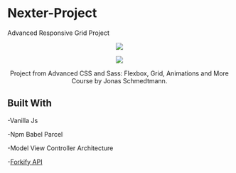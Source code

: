 # Nexter-Project
Advanced  Responsive Grid Project

<p align="center">
  <img src="https://user-images.githubusercontent.com/83467033/144476289-6af4a8e7-dde8-4025-a037-244d6113265c.PNG" />
</p>

<p align="center">
  <img src="https://user-images.githubusercontent.com/83467033/144476298-1fe7844a-f1bc-4b40-b5d8-4012a014d5b8.PNG" />
</p>



<p align="center">
  Project from Advanced CSS and Sass: Flexbox, Grid, Animations and More Course by Jonas Schmedtmann.
</p>

## Built With

-Vanilla Js

-Npm Babel Parcel

-Model View Controller Architecture

-[Forkify API](https://forkify-api.herokuapp.com/)



